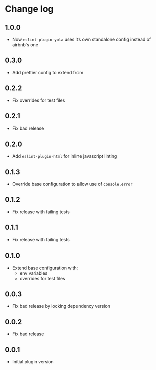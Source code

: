 # Change log

## 1.0.0

* Now `eslint-plugin-yola` uses its own standalone config instead of airbnb's one

## 0.3.0

* Add prettier config to extend from

## 0.2.2

* Fix overrides for test files

## 0.2.1

* Fix bad release

## 0.2.0

* Add `eslint-plugin-html` for inline javascript linting

## 0.1.3

* Override base configuration to allow use of `console.error`

## 0.1.2

* Fix release with failing tests

## 0.1.1

* Fix release with failing tests

## 0.1.0

* Extend base configuration with:
  * env variables
  * overrides for test files

## 0.0.3

* Fix bad release by locking dependency version

## 0.0.2

* Fix bad release

## 0.0.1

* Initial plugin version
